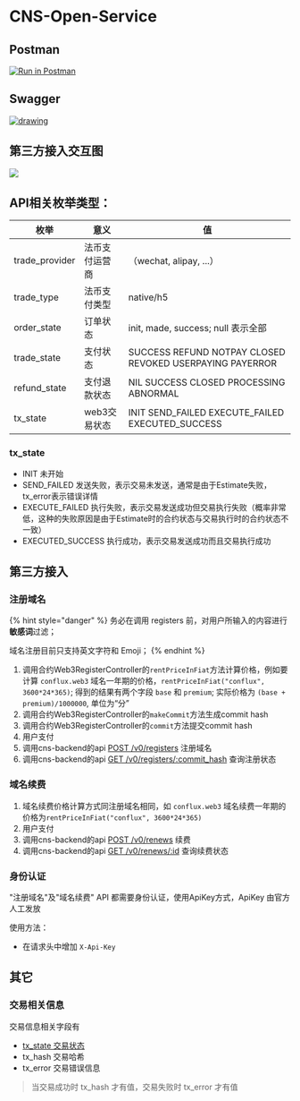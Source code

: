 # CNS-Open-Service

## Postman

[![Run in Postman](https://run.pstmn.io/button.svg)](https://app.getpostman.com/run-collection/22322698-cd32951a-a24f-4fd5-a9fb-2e26f057532c?action=collection%2Ffork\&collection-url=entityId%3D22322698-cd32951a-a24f-4fd5-a9fb-2e26f057532c%26entityType%3Dcollection%26workspaceId%3D0df0c5b3-6c0a-47ee-ab26-8ba0139261e4)

## Swagger

[![drawing](https://static1.smartbear.co/swagger/media/assets/images/swagger\_logo.svg)](http://101.42.88.184/swagger/cns-backend/)

## 第三方接入交互图

![](https://note.youdao.com/yws/api/personal/file/WEB3b48793e4e39f246359a449cbdecc7eb?method=download\&shareKey=7747d123352bb7fbd4f1273639661bac)

## API相关枚举类型：

| 枚举              | 意义       | 值                                                        |
| --------------- | -------- | -------------------------------------------------------- |
| trade\_provider | 法币支付运营商  | （wechat, alipay, ...）                                    |
| trade\_type     | 法币支付类型   | native/h5                                                |
| order\_state    | 订单状态     | init, made, success; null 表示全部                           |
| trade\_state    | 支付状态     | SUCCESS REFUND NOTPAY CLOSED REVOKED USERPAYING PAYERROR |
| refund\_state   | 支付退款状态   | NIL SUCCESS CLOSED PROCESSING ABNORMAL                   |
| tx\_state       | web3交易状态 | INIT SEND\_FAILED EXECUTE\_FAILED EXECUTED\_SUCCESS      |

### tx\_state

* INIT 未开始
* SEND\_FAILED 发送失败，表示交易未发送，通常是由于Estimate失败，tx\_error表示错误详情
* EXECUTE\_FAILED 执行失败，表示交易发送成功但交易执行失败（概率非常低，这种的失败原因是由于Estimate时的合约状态与交易执行时的合约状态不一致）
* EXECUTED\_SUCCESS 执行成功，表示交易发送成功而且交易执行成功

## 第三方接入

### 注册域名

{% hint style="danger" %}
务必在调用 registers 前，对用户所输入的内容进行**敏感词**过滤；

域名注册目前只支持英文字符和 Emoji；
{% endhint %}

1. 调用合约Web3RegisterController的`rentPriceInFiat`方法计算价格，例如要计算 `conflux.web3` 域名一年期的价格，`rentPriceInFiat("conflux", 3600*24*365)`; 得到的结果有两个字段 `base` 和 `premium`; 实际价格为 `(base + premium)/1000000`, 单位为“分”
2. 调用合约Web3RegisterController的`makeCommit`方法生成commit hash
3. 调用合约Web3RegisterController的`commit`方法提交commit hash
4. 用户支付
5. 调用cns-backend的api [POST /v0/registers](http://101.42.88.184:8090/swagger\_ui\_dist/#/Registers/MakeRegisterOrder) 注册域名
6. 调用cns-backend的api [GET /v0/registers/:commit\_hash](http://101.42.88.184:8090/swagger\_ui\_dist/#/Registers/Register) 查询注册状态

### 域名续费

1. 域名续费价格计算方式同注册域名相同，如 `conflux.web3` 域名续费一年期的价格为`rentPriceInFiat("conflux", 3600*24*365)`
2. 用户支付
3. 调用cns-backend的api [POST /v0/renews](http://101.42.88.184:8090/swagger\_ui\_dist/#/Renews/Renew) 续费
4. 调用cns-backend的api [GET /v0/renews/:id](http://101.42.88.184:8090/swagger\_ui\_dist/#/Renews/GetRenew) 查询续费状态

### 身份认证

"注册域名"及"域名续费" API 都需要身份认证，使用ApiKey方式，ApiKey 由官方人工发放

使用方法：

* 在请求头中增加 `X-Api-Key`

## 其它

### 交易相关信息

交易信息相关字段有

* [tx\_state 交易状态](cns-backend.md#tx\_state)
* tx\_hash 交易哈希
* tx\_error 交易错误信息

> 当交易成功时 tx\_hash 才有值，交易失败时 tx\_error 才有值
